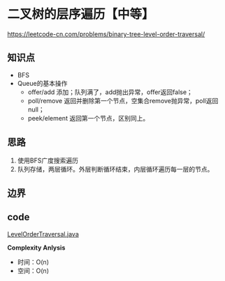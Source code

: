 # 二叉树的层序遍历【中等】
<https://leetcode-cn.com/problems/binary-tree-level-order-traversal/>

## 知识点
- BFS
- Queue的基本操作
    * offer/add 添加；队列满了，add抛出异常，offer返回false；
    * poll/remove 返回并删除第一个节点，空集合remove抛异常，poll返回null；
    * peek/element 返回第一个节点，区别同上。
 
## 思路
 1. 使用BFS广度搜索遍历
 2. 队列存储，两层循环。外层判断循环结束，内层循环遍历每一层的节点。
## 边界
 
## code
[LevelOrderTraversal.java](LevelOrderTraversal.java)

**Complexity Anlysis**

 - 时间：O(n)
 - 空间：O(n)
